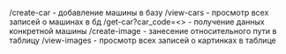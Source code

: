 
/create-car - добавление машины в базу
/view-cars - просмотр всех записей о машинах в бд
/get-car?car_code=<> - получение данных конкретной машины
/create-image - занесение относительного пути в таблицу
/view-images - просмотр всех записей о картинках в таблице